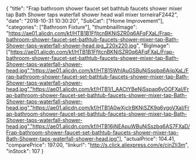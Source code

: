 {
	"title": "Frap bathroom shower faucet set bathtub faucets shower mixer tap Bath Shower taps waterfall shower head wall mixer torneiraF2442",
	"date": "2018-10-31 10:30:20",
	"SubCat": ["Home Improvement"],
	"categories": ["Bathroom Fixture"],
	"thumbnailImage": "https://ae01.alicdn.com/kf/HTB1B1FfjtcnBKNjSZR0q6AFqFXaL/Frap-bathroom-shower-faucet-set-bathtub-faucets-shower-mixer-tap-Bath-Shower-taps-waterfall-shower-head.jpg_220x220.jpg",
	"BigImage": ["https://ae01.alicdn.com/kf/HTB1B1FfjtcnBKNjSZR0q6AFqFXaL/Frap-bathroom-shower-faucet-set-bathtub-faucets-shower-mixer-tap-Bath-Shower-taps-waterfall-shower-head.jpg","https://ae01.alicdn.com/kf/HTB15WhlAuGSBuNjSspbq6AiipXaL/Frap-bathroom-shower-faucet-set-bathtub-faucets-shower-mixer-tap-Bath-Shower-taps-waterfall-shower-head.jpg","https://ae01.alicdn.com/kf/HTB1i1_AACtYBeNjSspaq6yOOFXaI/Frap-bathroom-shower-faucet-set-bathtub-faucets-shower-mixer-tap-Bath-Shower-taps-waterfall-shower-head.jpg","https://ae01.alicdn.com/kf/HTB1A0wXjcIrBKNjSZK9q6ygoVXal/Frap-bathroom-shower-faucet-set-bathtub-faucets-shower-mixer-tap-Bath-Shower-taps-waterfall-shower-head.jpg","https://ae01.alicdn.com/kf/HTB16jNEApuWBuNjSszbq6AS7FXaD/Frap-bathroom-shower-faucet-set-bathtub-faucets-shower-mixer-tap-Bath-Shower-taps-waterfall-shower-head.jpg"],
	"actualPrice": 104.41,
	"comparePrice": 197.00,
	"linkurl": "http://s.click.aliexpress.com/e/cinZIi3m",
	"inStock": 107
}
